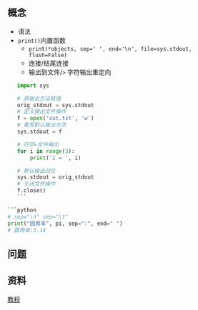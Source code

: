 
## 概念

- 语法
- `print()`内置函数
  - `print(*objects, sep=' ', end='\n', file=sys.stdout, flush=False)`
  - 连接/结尾连接
  - 输出到文件/`>` 字符输出重定向

 ```python
    import sys

    # 原输出方法赋值
    orig_stdout = sys.stdout
    # 定义输出文件操作
    f = open('out.txt', 'w')
    # 重写默认输出方法
    sys.stdout = f

    # 打印=文件输出
    for i in range(3):
        print('i = ', i)

    # 默认输出归位
    sys.stdout = orig_stdout
    # 关闭文件操作
    f.close()
    ```

```python
# sep="\n" sep="\t"
print("圆周率", pi, sep=":", end=" ")
# 圆周率:3.14
```

## 问题

## 资料

[教程](https://www.gairuo.com/p/python-install)
